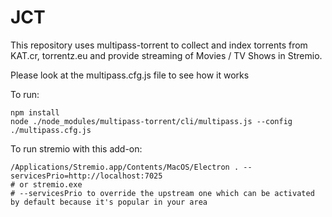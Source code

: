 JCT
====

This repository uses multipass-torrent to collect and index torrents from KAT.cr, torrentz.eu and provide streaming of Movies / TV Shows in Stremio.

Please look at the multipass.cfg.js file to see how it works

To run:
```
npm install
node ./node_modules/multipass-torrent/cli/multipass.js --config ./multipass.cfg.js
```

To run stremio with this add-on:
```
/Applications/Stremio.app/Contents/MacOS/Electron . --servicesPrio=http://localhost:7025
# or stremio.exe
# --servicesPrio to override the upstream one which can be activated by default because it's popular in your area
```
